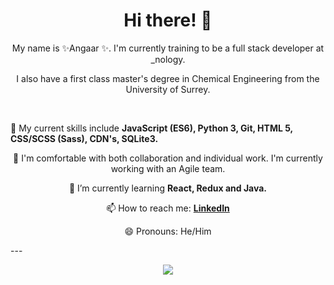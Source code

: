 <h1 align="center">  Hi there! 👋 </h1> 

<p align="center"> My name is ✨Angaar ✨. I'm currently training to be a full stack developer at _nology. </p>

<p align="center"> I also have a first class master's degree in Chemical Engineering from the University of Surrey. </p> 
<br> 
<div align="center"> 
 <p style="text-align: left;"> 🔭 My current skills include <strong> JavaScript (ES6), Python 3, Git, HTML 5, CSS/SCSS (Sass), CDN's, SQLite3.</strong> </p>
 <p> 👯 I'm comfortable with both collaboration and individual work. I'm currently working with an Agile team.</p>    
 <p> 🌱 I’m currently learning <strong> React, Redux and Java.</strong> </p>
 <p> 📫 How to reach me: <strong> <a href="https://www.linkedin.com/in/angaar-uriakhil-1723a71b4/"> LinkedIn </a></strong> </p> 
 <p> 😄 Pronouns: He/Him </p>
</div> 
--- 
<p align="center">
<a href="https://github.com/anuraghazra/github-readme-stats">
  <img src="https://github-readme-stats.vercel.app/api?username=angaar96&show_icons=true&theme=tokyonight"/>
</a>
</p> 
